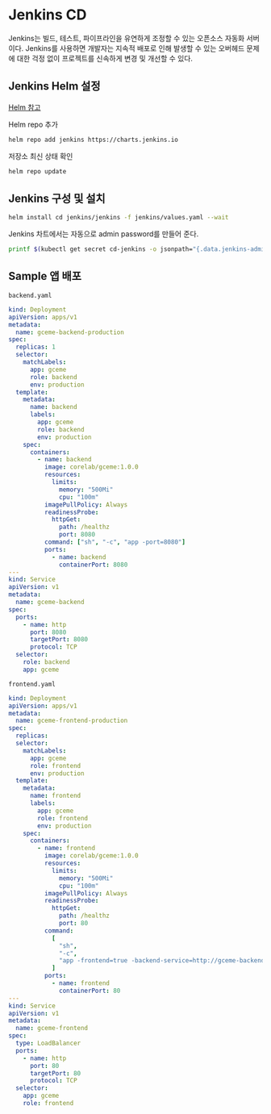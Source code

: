 # Jenkins CD

Jenkins는 빌드, 테스트, 파이프라인을 유연하게 조정할 수 있는 오픈소스 자동화 서버이다. Jenkins를 사용하면 개발자는 지속적 배포로 인해 발생할 수 있는 오버헤드 문제에 대한 걱정 없이 프로젝트를 신속하게 변경 및 개선할 수 있다.

## Jenkins Helm 설정

[Helm 참고](https://github.com/ddung1203/DevOps/blob/main/DevOps/Helm.md)

Helm repo 추가

```bash
helm repo add jenkins https://charts.jenkins.io
```

저장소 최신 상태 확인

```bash
helm repo update
```

## Jenkins 구성 및 설치

```bash
helm install cd jenkins/jenkins -f jenkins/values.yaml --wait
```

Jenkins 차트에서는 자동으로 admin password를 만들어 준다.

```bash
printf $(kubectl get secret cd-jenkins -o jsonpath="{.data.jenkins-admin-password}" | base64 --decode);echo
```

## Sample 앱 배포

`backend.yaml`

```yaml
kind: Deployment
apiVersion: apps/v1
metadata:
  name: gceme-backend-production
spec:
  replicas: 1
  selector:
    matchLabels:
      app: gceme
      role: backend
      env: production
  template:
    metadata:
      name: backend
      labels:
        app: gceme
        role: backend
        env: production
    spec:
      containers:
        - name: backend
          image: corelab/gceme:1.0.0
          resources:
            limits:
              memory: "500Mi"
              cpu: "100m"
          imagePullPolicy: Always
          readinessProbe:
            httpGet:
              path: /healthz
              port: 8080
          command: ["sh", "-c", "app -port=8080"]
          ports:
            - name: backend
              containerPort: 8080
---
kind: Service
apiVersion: v1
metadata:
  name: gceme-backend
spec:
  ports:
    - name: http
      port: 8080
      targetPort: 8080
      protocol: TCP
  selector:
    role: backend
    app: gceme
```

`frontend.yaml`

```yaml
kind: Deployment
apiVersion: apps/v1
metadata:
  name: gceme-frontend-production
spec:
  replicas:
  selector:
    matchLabels:
      app: gceme
      role: frontend
      env: production
  template:
    metadata:
      name: frontend
      labels:
        app: gceme
        role: frontend
        env: production
    spec:
      containers:
        - name: frontend
          image: corelab/gceme:1.0.0
          resources:
            limits:
              memory: "500Mi"
              cpu: "100m"
          imagePullPolicy: Always
          readinessProbe:
            httpGet:
              path: /healthz
              port: 80
          command:
            [
              "sh",
              "-c",
              "app -frontend=true -backend-service=http://gceme-backend:8080 -port=80",
            ]
          ports:
            - name: frontend
              containerPort: 80
---
kind: Service
apiVersion: v1
metadata:
  name: gceme-frontend
spec:
  type: LoadBalancer
  ports:
    - name: http
      port: 80
      targetPort: 80
      protocol: TCP
  selector:
    app: gceme
    role: frontend
```
